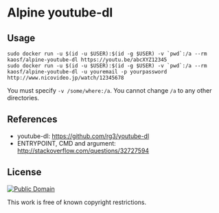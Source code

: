 # Alpine youtube-dl

## Usage

```
sudo docker run -u $(id -u $USER):$(id -g $USER) -v `pwd`:/a --rm kaosf/alpine-youtube-dl https://youtu.be/abcXYZ12345
sudo docker run -u $(id -u $USER):$(id -g $USER) -v `pwd`:/a --rm kaosf/alpine-youtube-dl -u youremail -p yourpassword http://www.nicovideo.jp/watch/12345678
```

You must specify `-v /some/where:/a`. You cannot change `/a` to any other directories.

## References

- youtube-dl: https://github.com/rg3/youtube-dl
- ENTRYPOINT, CMD and argument: http://stackoverflow.com/questions/32727594

## License

[![Public Domain](http://i.creativecommons.org/p/mark/1.0/88x31.png)](http://creativecommons.org/publicdomain/mark/1.0/ "license")

This work is free of known copyright restrictions.
